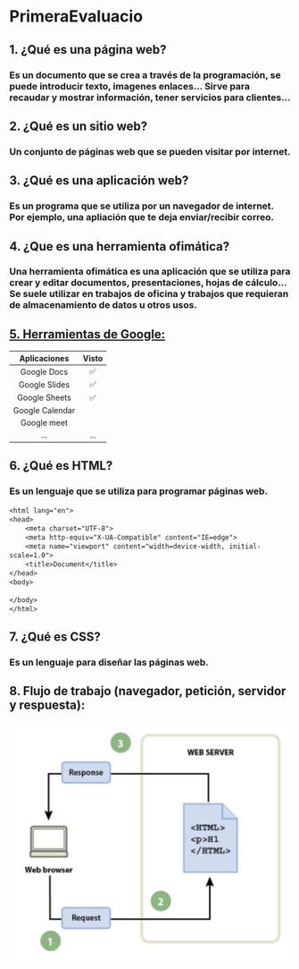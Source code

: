 # PrimeraEvaluacio


## 1. ¿Qué es una página web?
### Es un documento que se crea a través de la programación, se puede introducir texto, imagenes enlaces... Sirve para recaudar y mostrar información, tener servicios para clientes...

## 2. ¿Qué es un sitio web?
### Un conjunto de páginas web que se pueden visitar por internet.

## 3. ¿Qué es una aplicación web?
### Es un programa que se utiliza por un navegador de internet. Por ejemplo, una apliación que te deja enviar/recibir correo.

## 4. ¿Que es una herramienta ofimática?
### Una herramienta ofimática es una aplicación que se utiliza para crear y editar documentos, presentaciones, hojas de cálculo... Se suele utilizar en trabajos de oficina y trabajos que requieran de almacenamiento de datos u otros usos.

## [5. Herramientas de Google:](https://www.google.com/intl/es-419/chrome/browser-tools/)

|Aplicaciones |Visto |
|:------------:|:----------:|
| Google Docs |✅|
| Google Slides |✅ |
| Google Sheets |✅ |
| Google Calendar | |
| Google meet | |
| ... | ... |



## 6. ¿Qué es HTML?
### Es un lenguaje que se utiliza para programar páginas web.

```<!DOCTYPE html>
<html lang="en">
<head>
	<meta charset="UTF-8">
	<meta http-equiv="X-UA-Compatible" content="IE=edge">
	<meta name="viewport" content="width=device-width, initial-scale=1.0">
	<title>Document</title>
</head>
<body>

</body>
</html>
```


## 7. ¿Qué es CSS?
### Es un lenguaje para diseñar las páginas web.

## 8. Flujo de trabajo (navegador, petición, servidor y respuesta):

![Imagen](https://github.com/estebanantinolo/AntinoloCaballero_2425_smx2_m8_uf1_a1/blob/main/Imagen.png)